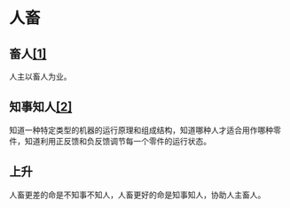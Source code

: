 # 人畜

## 畜人[[1]](./appendices/道德经.md)

人主以畜人为业。

## 知事知人[[2]](./appendices/长短经·大体篇.md)

知道一种特定类型的机器的运行原理和组成结构，知道哪种人才适合用作哪种零件，知道利用正反馈和负反馈调节每一个零件的运行状态。

## 上升

人畜更差的命是不知事不知人，人畜更好的命是知事知人，协助人主畜人。
